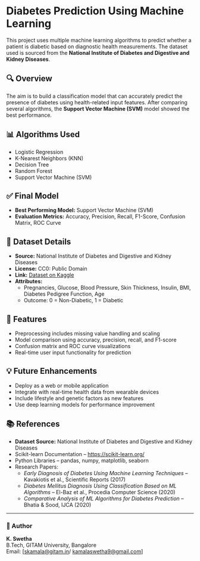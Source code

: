 # Diabetes Prediction Using Machine Learning

This project uses multiple machine learning algorithms to predict whether a patient is diabetic based on diagnostic health measurements. The dataset used is sourced from the **National Institute of Diabetes and Digestive and Kidney Diseases**.

## 🔍 Overview

The aim is to build a classification model that can accurately predict the presence of diabetes using health-related input features. After comparing several algorithms, the **Support Vector Machine (SVM)** model showed the best performance.

## 📊 Algorithms Used

- Logistic Regression  
- K-Nearest Neighbors (KNN)  
- Decision Tree  
- Random Forest   
- Support Vector Machine (SVM)

## ✅ Final Model

- **Best Performing Model:** Support Vector Machine (SVM)  
- **Evaluation Metrics:** Accuracy, Precision, Recall, F1-Score, Confusion Matrix, ROC Curve

## 📂 Dataset Details

- **Source:** National Institute of Diabetes and Digestive and Kidney Diseases  
- **License:** CC0: Public Domain  
- **Link:** [Dataset on Kaggle](https://www.kaggle.com/datasets/mathchi/diabetes-data-set)  
- **Attributes:**
  - Pregnancies, Glucose, Blood Pressure, Skin Thickness, Insulin, BMI, Diabetes Pedigree Function, Age
  - Outcome: 0 = Non-Diabetic, 1 = Diabetic

## 🚀 Features

- Preprocessing includes missing value handling and scaling  
- Model comparison using accuracy, precision, recall, and F1-score  
- Confusion matrix and ROC curve visualizations  
- Real-time user input functionality for prediction

## 💡 Future Enhancements

- Deploy as a web or mobile application  
- Integrate with real-time health data from wearable devices  
- Include lifestyle and genetic factors as new features  
- Use deep learning models for performance improvement

## 📚 References

- **Dataset Source:** National Institute of Diabetes and Digestive and Kidney Diseases  
- Scikit-learn Documentation – https://scikit-learn.org/  
- Python Libraries – pandas, numpy, matplotlib, seaborn  
- Research Papers:
  - *Early Diagnosis of Diabetes Using Machine Learning Techniques* – Kavakiotis et al., Scientific Reports (2017)  
  - *Diabetes Mellitus Diagnosis Using Classification Based on ML Algorithms* – El-Baz et al., Procedia Computer Science (2020)  
  - *Comparative Analysis of ML Algorithms for Diabetes Prediction* – Bhatia & Sood, IJCA (2020)

---

### 🔗 Author

**K. Swetha**  
B.Tech, GITAM University, Bangalore  
Email: [skamala@gitam.in/ kamalaswetha9@gmail.com]
